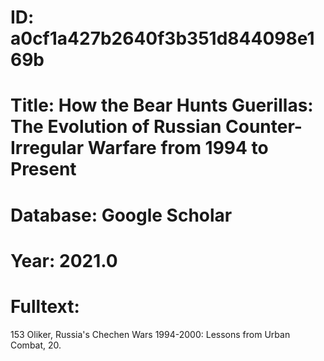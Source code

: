# ID: a0cf1a427b2640f3b351d844098e169b
# Title: How the Bear Hunts Guerillas: The Evolution of Russian Counter-Irregular Warfare from 1994 to Present
# Database: Google Scholar
# Year: 2021.0
# Fulltext:
153 Oliker, Russia's Chechen Wars 1994-2000: Lessons from Urban Combat, 20.